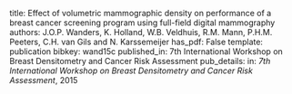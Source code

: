 title: Effect of volumetric mammographic density on performance of a breast cancer screening program using full-field digital mammography
authors: J.O.P. Wanders, K. Holland, W.B. Veldhuis, R.M. Mann, P.H.M. Peeters, C.H. van Gils and N. Karssemeijer
has_pdf: False
template: publication
bibkey: wand15c
published_in: 7th International Workshop on Breast Densitometry and Cancer Risk Assessment
pub_details: in: <i>7th International Workshop on Breast Densitometry and Cancer Risk Assessment</i>, 2015
